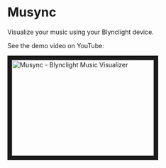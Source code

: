 # Musync
Visualize your music using your Blynclight device.

See the demo video on YouTube:

<a href="http://www.youtube.com/watch?feature=player_embedded&v=Xu_ZTG8HAmQ
" target="_blank"><img src="http://img.youtube.com/vi/Xu_ZTG8HAmQ/0.jpg" 
alt="Musync - Blynclight Music Visualizer " width="320" height="216" border="10" /></a>
